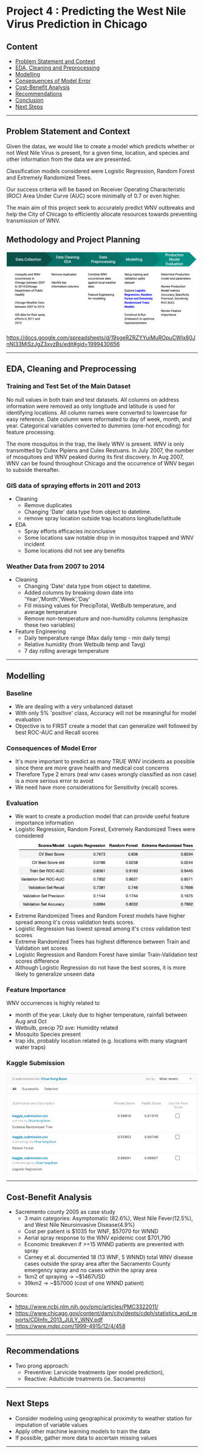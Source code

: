 # Project 4 : Predicting the West Nile Virus Prediction in Chicago

## Content

- [Problem Statement and Context](#Problem-Statement-and-Context)
- [EDA, Cleaning and Preprocessing](#EDA,-Cleaning-and-Preprocessing)
- [Modelling](#Modelling)
- [Consequences of Model Error](#Consequences-of-Model-Error)
- [Cost-Benefit Analysis](#Cost-Benefit-Analysis)
- [Recommendations](#Recommendations)
- [Conclusion](#Conclusion)
- [Next Steps](#Next-Steps)

---

## Problem Statement and Context

Given the datas, we would like to create a model which predicts whether or not West Nile Virus is present, for a given time, location, and species and other information from the data we are presented.

Classification models considered were Logistic Regression, Random Forest and Extremely Randomized Trees.

Our success criteria will be based on Receiver Operating Characteristic (ROC) Area Under Curve (AUC) score minimally of 0.7 or even higher.

The main aim of this project seek to accurately predict WNV outbreaks and help the City of Chicago to efficiently allocate resources towards preventing transmission of WNV.


## Methodology and Project Planning
![](./Images/methodology.png)

https://docs.google.com/spreadsheets/d/19sgeRZRZYYuiMuROpuCWIx80JnNI33MjSzJgZ3xvzBs/edit#gid=1999430656

---

## EDA, Cleaning and Preprocessing


### Training and Test Set of the Main Dataset

No null values in both train and test datasets.
All columns on address information were removed as only longitude and latitude is used for identifying locations.
All column names were converted to lowercase for easy reference.
Date column were reformated to day of week, month, and year.
Categorical variables converted to dummies (one-hot encoding) for feature processing.

The more mosquitos in the trap, the likely WNV is present.
WNV is only transmitted by Culex Pipiens and Culex Restuans.
In July 2007, the number of mosquitoes and WNV peaked during its first discovery.
In Aug 2007, WNV can be found throughout Chicago and the occurrence of WNV began to subside thereafter.


### GIS data of spraying efforts in 2011 and 2013
- Cleaning
    - Remove duplicates
    - Changing 'Date' data type from object to datetime.
    - remove spray location outside trap locations longitude/latitude
- EDA
    - Spray efforts efficacies inconclusive
    - Some locations saw notable drop in in mosquitos trapped and WNV incident
    - Some locations did not see any benefits
    
### Weather Data from 2007 to 2014
- Cleaning
    - Changing 'Date' data type from object to datetime.
    - Added columns by breaking down date into 'Year','Month','Week','Day'
    - Fill missing values for PrecipTotal, WetBulb temperature, and average temperature
    - Remove non-temperature and non-humidity columns (emphasize these two variables)
- Feature Engineering
    - Daily temperature range (Max daily temp - min daily temp)
    - Relative humidity (from Wetbulb temp and Tavg)
    - 7 day rolling average temperature
---

## Modelling

### Baseline
- We are dealing with a very unbalanced dataset
- With only 5% 'positive' class, Accuracy will not be meaningful for model evaluation
- Objective is to FIRST create a model that can generalize well followed by best ROC-AUC and Recall scores

### Consequences of Model Error
- It's more important to predict as many TRUE WNV incidents as possible since there are more grave health and medical cost concerns
- Therefore Type 2 errors (real wnv cases wrongly classified as non case) is a more serious error to avoid
- We need have more considerations for Sensitivity (recall) scores.


### Evaluation
- We want to create a production model that can provide useful feature importance information
- Logistic Regression, Random Forest, Extremely Randomized Trees were considered
![](./Images/model_compare.png)
- Extreme Randomized Trees and Random Forest models have higher spread among it's cross validation tests scores.
- Logistic Regression has lowest spread among it's cross validation test scores
- Extreme Randomized Trees has highest difference between Train and Validation set scores
- Logistic Regression and Random Forest have similar Train-Validation test scores difference
- Although Logistic Regression do not have the best scores, it is more likely to generalize unseen data


### Feature Importance
WNV occurrences is highly related to 
- month of the year. Likely due to higher temperature, rainfall between Aug and Oct
- Wetbulb, precip 7D ave: Humidity related
- Mosquito Species present
- trap ids, probably location related (e.g. locations with many stagnant water traps)

### Kaggle Submission
![](./Images/kaggle_score.png)

---

## Cost-Benefit Analysis
- Sacremento county 2005 as case study
  - 3 main categories: Asymptomatic (82.6%), West Nile Fever(12.5%), and West Nile Neuroinvasive Disease(4.9%)
  - Cost per patient is $1035 for WNF, $57070 for WNND
  - Aerial spray response to the WNV epidemic cost $701,790
  - Economic breakeven if >=15 WNND patients are prevented with spray
  - Carney et al. documented 18 (13 WNF, 5 WNND) total WNV disease cases outside the spray area after the Sacramento County emergency spray and no cases within the spray area
  - 1km2 of spraying → ~$1467USD
  - 39km2 → ~$57000 (cost of one WNND patient)



Sources:
- https://www.ncbi.nlm.nih.gov/pmc/articles/PMC3322011/
- https://www.chicago.gov/content/dam/city/depts/cdph/statistics_and_reports/CDInfo_2013_JULY_WNV.pdf
- https://www.mdpi.com/1999-4915/12/4/458


---

## Recommendations
- Two prong approach:
  - Preventive: Larvicide treatments (per model prediction),
  - Reactive: Adulticide treatments (ie. Sacramento)



---

## Next Steps
- Consider modeling using geographical proximity to weather station for imputation of variable values
- Apply other machine learning models to train the data
- If possible, gather more data to ascertain missing values


---
